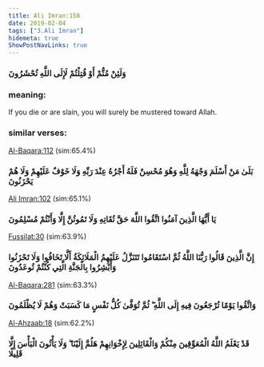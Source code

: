 ```yaml
---
title: Ali Imran:158
date: 2019-02-04
tags: ["3.Ali Imran"]
hidemeta: true 
ShowPostNavLinks: true 
---
```

### وَلَئِنْ مُتُّمْ أَوْ قُتِلْتُمْ لَإِلَى اللَّهِ تُحْشَرُونَ
### meaning: 
If you die or are slain, you will surely be mustered toward Allah.
### similar verses: 

[Al-Baqara:112](/2/112) (sim:65.4%)

### بَلَىٰ مَنْ أَسْلَمَ وَجْهَهُ لِلَّهِ وَهُوَ مُحْسِنٌ فَلَهُ أَجْرُهُ عِنْدَ رَبِّهِ وَلَا خَوْفٌ عَلَيْهِمْ وَلَا هُمْ يَحْزَنُونَ

[Ali Imran:102](/3/102) (sim:65.1%)

### يَا أَيُّهَا الَّذِينَ آمَنُوا اتَّقُوا اللَّهَ حَقَّ تُقَاتِهِ وَلَا تَمُوتُنَّ إِلَّا وَأَنْتُمْ مُسْلِمُونَ

[Fussilat:30](/41/30) (sim:63.9%)

### إِنَّ الَّذِينَ قَالُوا رَبُّنَا اللَّهُ ثُمَّ اسْتَقَامُوا تَتَنَزَّلُ عَلَيْهِمُ الْمَلَائِكَةُ أَلَّا تَخَافُوا وَلَا تَحْزَنُوا وَأَبْشِرُوا بِالْجَنَّةِ الَّتِي كُنْتُمْ تُوعَدُونَ

[Al-Baqara:281](/2/281) (sim:63.3%)

### وَاتَّقُوا يَوْمًا تُرْجَعُونَ فِيهِ إِلَى اللَّهِ ۖ ثُمَّ تُوَفَّىٰ كُلُّ نَفْسٍ مَا كَسَبَتْ وَهُمْ لَا يُظْلَمُونَ

[Al-Ahzaab:18](/33/18) (sim:62.2%)

### قَدْ يَعْلَمُ اللَّهُ الْمُعَوِّقِينَ مِنْكُمْ وَالْقَائِلِينَ لِإِخْوَانِهِمْ هَلُمَّ إِلَيْنَا ۖ وَلَا يَأْتُونَ الْبَأْسَ إِلَّا قَلِيلًا
